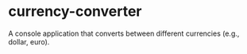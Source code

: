 # currency-converter
A console application that converts between different currencies (e.g., dollar, euro). 
